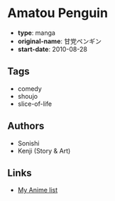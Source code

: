 # Amatou Penguin

-   **type**: manga
-   **original-name**: 甘党ペンギン
-   **start-date**: 2010-08-28

## Tags

-   comedy
-   shoujo
-   slice-of-life

## Authors

-   Sonishi
-   Kenji (Story & Art)

## Links

-   [My Anime list](https://myanimelist.net/manga/88269/Amatou_Penguin)
